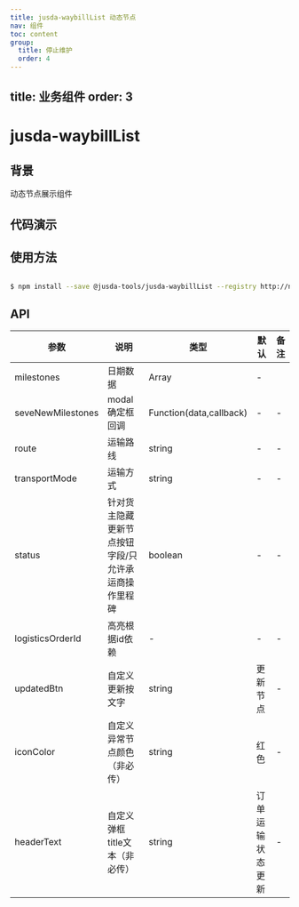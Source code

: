 ```yaml
---
title: jusda-waybillList 动态节点
nav: 组件
toc: content
group: 
  title: 停止维护
  order: 4
---
```

  title: 业务组件
  order: 3
---
# jusda-waybillList

## 背景

动态节点展示组件

## 代码演示

<code iframe="800" src="../../demo/jusda-waybillList/index.tsx"></code>

## 使用方法

```bash

$ npm install --save @jusda-tools/jusda-waybillList --registry http://nexus.jusda.int/verdaccio/
```

## API

| 参数                 | 说明                | 类型      | 默认    | 备注 |
| -------------------- | ------------------- | --------- | ------- | ---- |
| milestones           | 日期数据            | Array     | - |      |-
| seveNewMilestones    | modal确定框回调      | Function(data,callback)  | -   | -    |
| route                | 运输路线             | string   | -    | -    |
| transportMode        | 运输方式             | string   | -    | -    |
| status               | 针对货主隐藏更新节点按钮字段/只允许承运商操作里程碑  | boolean | - | -|
| logisticsOrderId     | 高亮根据id依赖        | -        | -    | - |
| updatedBtn           | 自定义更新按文字       | string   | 更新节点 | -| 
| iconColor            | 自定义异常节点颜色 （非必传）      |  string  | 红色    |- |
| headerText            | 自定义弹框title文本（非必传）      |  string  | 订单运输状态更新    |- |

